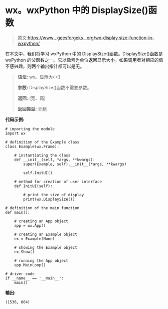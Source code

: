 # wx。wxPython 中的 DisplaySize()函数

> 原文:[https://www . geesforgeks . org/wx-display size-function-in-wxpython/](https://www.geeksforgeeks.org/wx-displaysize-function-in-wxpython/)

在本文中，我们将学习 wxPython 中的 DisplaySize()函数。DisplaySize()函数是 wxPython 的父函数之一。它以像素为单位返回显示大小。如果调用者对相应的值不感兴趣，则两个输出指针都可以是无。

> **语法:**
> wx。显示大小()
> 
> **参数:**
> DisplaySize()函数不需要参数。
> 
> **返回:**
> (宽、高)
> 
> **返回类型:**
> 元组

**代码示例:**

```
# importing the module
import wx

# definition of the Example class
class Example(wx.Frame):

    # instantiating the class
    def __init__(self, *args, **kwargs):
        super(Example, self).__init__(*args, **kwargs)

        self.InitUI()

    # method for creation of user interface
    def InitUI(self):

        # print the size of display
        print(wx.DisplaySize())

# definition of the main function
def main():

    # creating an App object
    app = wx.App()

    # creating an Example object
    ex = Example(None)

    # showing the Example object
    ex.Show()

    # running the App object
    app.MainLoop()

# driver code
if __name__ == '__main__':
    main()
```

**输出:**

```
(1536, 864)

```